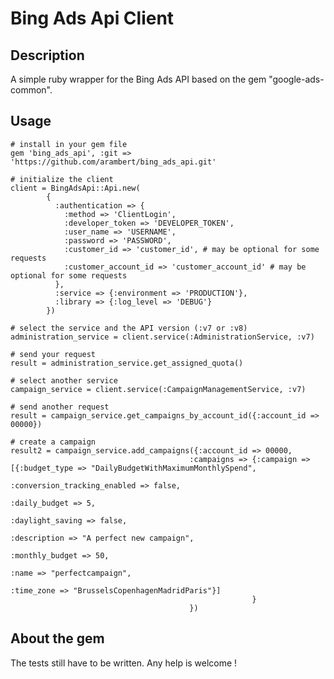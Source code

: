Bing Ads Api Client
=============

Description
-------------
A simple ruby wrapper for the Bing Ads API based on the gem "google-ads-common".

Usage
-------------

    # install in your gem file
    gem 'bing_ads_api', :git => 'https://github.com/arambert/bing_ads_api.git'

    # initialize the client
    client = BingAdsApi::Api.new(
            {
              :authentication => {
                :method => 'ClientLogin',
                :developer_token => 'DEVELOPER_TOKEN',
                :user_name => 'USERNAME',
                :password => 'PASSWORD',
                :customer_id => 'customer_id', # may be optional for some requests
                :customer_account_id => 'customer_account_id' # may be optional for some requests
              },
              :service => {:environment => 'PRODUCTION'},
              :library => {:log_level => 'DEBUG'}
            })

    # select the service and the API version (:v7 or :v8)
    administration_service = client.service(:AdministrationService, :v7)

    # send your request
    result = administration_service.get_assigned_quota()

    # select another service
    campaign_service = client.service(:CampaignManagementService, :v7)

    # send another request
    result = campaign_service.get_campaigns_by_account_id({:account_id => 00000})

    # create a campaign
    result2 = campaign_service.add_campaigns({:account_id => 00000,
                                            :campaigns => {:campaign => [{:budget_type => "DailyBudgetWithMaximumMonthlySpend",
                                                                          :conversion_tracking_enabled => false,
                                                                          :daily_budget => 5,
                                                                          :daylight_saving => false,
                                                                          :description => "A perfect new campaign",
                                                                          :monthly_budget => 50,
                                                                          :name => "perfectcampaign",
                                                                          :time_zone => "BrusselsCopenhagenMadridParis"}]
                                                          }
                                            })

About the gem
-------------
The tests still have to be written.
Any help is welcome !
